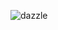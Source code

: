 ![dazzle](https://github.com/AhmedAishan/Dazzle/assets/121613744/2d99ab0e-9456-4a6e-bb0a-c07f5e4f8892)
